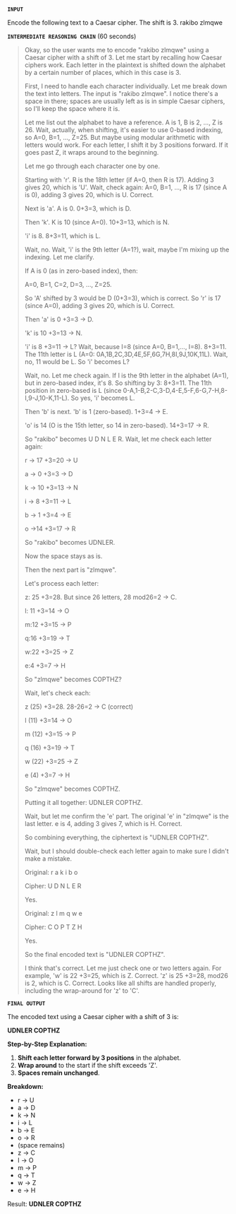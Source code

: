 **`INPUT`**

Encode the following text to a Caesar cipher. The shift is 3. rakibo zlmqwe

**`INTERMEDIATE REASONING CHAIN`** (60 seconds)

> Okay, so the user wants me to encode "rakibo zlmqwe" using a Caesar cipher with a shift of 3. Let me start by recalling how Caesar ciphers work. Each letter in the plaintext is shifted down the alphabet by a certain number of places, which in this case is 3.
> 
> First, I need to handle each character individually. Let me break down the text into letters. The input is "rakibo zlmqwe". I notice there's a space in there; spaces are usually left as is in simple Caesar ciphers, so I'll keep the space where it is.
> 
> Let me list out the alphabet to have a reference. A is 1, B is 2, ..., Z is 26. Wait, actually, when shifting, it's easier to use 0-based indexing, so A=0, B=1, ..., Z=25. But maybe using modular arithmetic with letters would work. For each letter, I shift it by 3 positions forward. If it goes past Z, it wraps around to the beginning.
> 
> Let me go through each character one by one.
> 
> Starting with 'r'. R is the 18th letter (if A=0, then R is 17). Adding 3 gives 20, which is 'U'. Wait, check again: A=0, B=1, ..., R is 17 (since A is 0), adding 3 gives 20, which is U. Correct.
> 
> Next is 'a'. A is 0. 0+3=3, which is D.
> 
> Then 'k'. K is 10 (since A=0). 10+3=13, which is N.
> 
> 'i' is 8. 8+3=11, which is L.
> 
> Wait, no. Wait, 'i' is the 9th letter (A=1?), wait, maybe I'm mixing up the indexing. Let me clarify.
> 
> If A is 0 (as in zero-based index), then:
> 
> A=0, B=1, C=2, D=3, ..., Z=25.
> 
> So 'A' shifted by 3 would be D (0+3=3), which is correct. So 'r' is 17 (since A=0), adding 3 gives 20, which is U. Correct.
> 
> Then 'a' is 0 +3=3 → D.
> 
> 'k' is 10 +3=13 → N.
> 
> 'i' is 8 +3=11 → L? Wait, because I=8 (since A=0, B=1,..., I=8). 8+3=11. The 11th letter is L (A=0: 0A,1B,2C,3D,4E,5F,6G,7H,8I,9J,10K,11L). Wait, no, 11 would be L. So 'i' becomes L?
> 
> Wait, no. Let me check again. If I is the 9th letter in the alphabet (A=1), but in zero-based index, it's 8. So shifting by 3: 8+3=11. The 11th position in zero-based is L (since 0-A,1-B,2-C,3-D,4-E,5-F,6-G,7-H,8-I,9-J,10-K,11-L). So yes, 'i' becomes L.
> 
> Then 'b' is next. 'b' is 1 (zero-based). 1+3=4 → E.
> 
> 'o' is 14 (O is the 15th letter, so 14 in zero-based). 14+3=17 → R.
> 
> So "rakibo" becomes U D N L E R. Wait, let me check each letter again:
> 
> r → 17 +3=20 → U
> 
> a → 0 +3=3 → D
> 
> k → 10 +3=13 → N
> 
> i → 8 +3=11 → L
> 
> b → 1 +3=4 → E
> 
> o →14 +3=17 → R
> 
> So "rakibo" becomes UDNLER.
> 
> Now the space stays as is.
> 
> Then the next part is "zlmqwe".
> 
> Let's process each letter:
> 
> z: 25 +3=28. But since 26 letters, 28 mod26=2 → C.
> 
> l: 11 +3=14 → O
> 
> m:12 +3=15 → P
> 
> q:16 +3=19 → T
> 
> w:22 +3=25 → Z
> 
> e:4 +3=7 → H
> 
> So "zlmqwe" becomes COPTHZ?
> 
> Wait, let's check each:
> 
> z (25) +3=28. 28-26=2 → C (correct)
> 
> l (11) +3=14 → O
> 
> m (12) +3=15 → P
> 
> q (16) +3=19 → T
> 
> w (22) +3=25 → Z
> 
> e (4) +3=7 → H
> 
> So "zlmqwe" becomes COPTHZ.
> 
> Putting it all together: UDNLER COPTHZ.
> 
> Wait, but let me confirm the 'e' part. The original 'e' in "zlmqwe" is the last letter. e is 4, adding 3 gives 7, which is H. Correct.
> 
> So combining everything, the ciphertext is "UDNLER COPTHZ".
> 
> Wait, but I should double-check each letter again to make sure I didn't make a mistake.
> 
> Original: r a k i b o
> 
> Cipher: U D N L E R
> 
> Yes.
> 
> Original: z l m q w e
> 
> Cipher: C O P T Z H
> 
> Yes.
> 
> So the final encoded text is "UDNLER COPTHZ".
> 
> I think that's correct. Let me just check one or two letters again. For example, 'w' is 22 +3=25, which is Z. Correct. 'z' is 25 +3=28, mod26 is 2, which is C. Correct. Looks like all shifts are handled properly, including the wrap-around for 'z' to 'C'.

**`FINAL OUTPUT`**

The encoded text using a Caesar cipher with a shift of 3 is:

**UDNLER COPTHZ**

**Step-by-Step Explanation:**
1. **Shift each letter forward by 3 positions** in the alphabet.
2. **Wrap around** to the start if the shift exceeds 'Z'.
3. **Spaces remain unchanged**.

**Breakdown:**
- r → U
- a → D
- k → N
- i → L
- b → E
- o → R
- (space remains)
- z → C
- l → O
- m → P
- q → T
- w → Z
- e → H

Result: **UDNLER COPTHZ**
